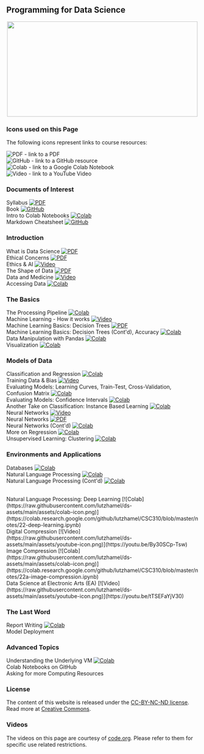 ## Programming for Data Science

<center>
<img src="https://raw.githubusercontent.com/lutzhamel/ds-assets/main/assets/data-science.jpg" width="500" height="250">
</center>

### Icons used on this Page

The following icons represent links to course resources:
<br>

![PDF](https://raw.githubusercontent.com/lutzhamel/ds-assets/main/assets/pdf-badge.png) - link to a PDF
<br>
![GitHub](https://raw.githubusercontent.com/lutzhamel/ds-assets/main/assets/github-icon.png) - link to a GitHub resource
<br>
![Colab](https://raw.githubusercontent.com/lutzhamel/ds-assets/main/assets/colab-icon.png) - link to a Google Colab Notebook
<br>
![Video](https://raw.githubusercontent.com/lutzhamel/ds-assets/main/assets/youtube-icon.png) - link to a YouTube Video
<br>

### Documents of Interest

Syllabus
[![PDF](https://raw.githubusercontent.com/lutzhamel/ds-assets/main/assets/pdf-badge.png)](docs/syllabus.pdf)
<br>
Book
[![GitHub](https://raw.githubusercontent.com/lutzhamel/ds-assets/main/assets/github-icon.png)](https://jakevdp.github.io/PythonDataScienceHandbook)
<br>
Intro to Colab Notebooks
[![Colab](https://raw.githubusercontent.com/lutzhamel/ds-assets/main/assets/colab-icon.png)](https://colab.research.google.com/notebooks/intro.ipynb)
<br>
Markdown Cheatsheet
[![GitHub](https://raw.githubusercontent.com/lutzhamel/ds-assets/main/assets/github-icon.png)](https://github.com/adam-p/markdown-here/wiki/Markdown-Cheatsheet)
<br>


### Introduction

What is Data Science
[![PDF](https://raw.githubusercontent.com/lutzhamel/ds-assets/main/assets/pdf-badge.png)](https://lutzhamel.github.io/CSC310/notes/01-What-is-Data-Science.pdf)
<br>
Ethical Concerns
[![PDF](https://raw.githubusercontent.com/lutzhamel/ds-assets/main/assets/pdf-badge.png)](https://lutzhamel.github.io/CSC310/notes/02-ethics.pdf)
<br>
Ethics & AI
[![Video](https://raw.githubusercontent.com/lutzhamel/ds-assets/main/assets/youtube-icon.png)](https://youtu.be/zNxw5gJtHLc)
<br>
The Shape of Data
[![PDF](https://raw.githubusercontent.com/lutzhamel/ds-assets/main/assets/pdf-badge.png)](https://lutzhamel.github.io/CSC310/notes/03-shape-of-data.pdf)
<br>
Data and Medicine
[![Video](https://raw.githubusercontent.com/lutzhamel/ds-assets/main/assets/youtube-icon.png)](https://youtu.be/bMrDHtGHFR4)
<br>
Accessing Data
[![Colab](https://raw.githubusercontent.com/lutzhamel/ds-assets/main/assets/colab-icon.png)](https://colab.research.google.com/github/lutzhamel/CSC310/blob/master/notes/04-accessing-data.ipynb)
<br>

### The Basics

The Processing Pipeline
[![Colab](https://raw.githubusercontent.com/lutzhamel/ds-assets/main/assets/colab-icon.png)](https://colab.research.google.com/github/lutzhamel/CSC310/blob/master/notes/05-processing-pipeline.ipynb)
<br>
Machine Learning - How it works
[![Video](https://raw.githubusercontent.com/lutzhamel/ds-assets/main/assets/youtube-icon.png)](https://youtu.be/OeU5m6vRyCk)
<br>
Machine Learning Basics: Decision Trees
[![PDF](https://raw.githubusercontent.com/lutzhamel/ds-assets/main/assets/pdf-badge.png)](https://lutzhamel.github.io/CSC310/notes/06-machine-learning-basics-1.pdf)
<br>
Machine Learning Basics: Decision Trees (Cont'd), Accuracy 
[![Colab](https://raw.githubusercontent.com/lutzhamel/ds-assets/main/assets/colab-icon.png)](https://colab.research.google.com/github/lutzhamel/CSC310/blob/master/notes/07-machine-learning-basics-2.ipynb)
<br>
Data Manipulation with Pandas
[![Colab](https://raw.githubusercontent.com/lutzhamel/ds-assets/main/assets/colab-icon.png)](https://colab.research.google.com/github/lutzhamel/CSC310/blob/master/notes/08-data-manipulation-pandas.ipynb)
<br>
Visualization
[![Colab](https://raw.githubusercontent.com/lutzhamel/ds-assets/main/assets/colab-icon.png)](https://colab.research.google.com/github/lutzhamel/CSC310/blob/master/notes/09-visualization.ipynb)
<br>

### Models of Data

Classification and Regression
[![Colab](https://raw.githubusercontent.com/lutzhamel/ds-assets/main/assets/colab-icon.png)](https://colab.research.google.com/github/lutzhamel/CSC310/blob/master/notes/10-models.ipynb)
<br>
Training Data & Bias
[![Video](https://raw.githubusercontent.com/lutzhamel/ds-assets/main/assets/youtube-icon.png)](https://youtu.be/x2mRoFNm22g)
<br>
Evaluating Models: Learning Curves, Train-Test, Cross-Validation, Confusion Matrix
[![Colab](https://raw.githubusercontent.com/lutzhamel/ds-assets/main/assets/colab-icon.png)](https://colab.research.google.com/github/lutzhamel/CSC310/blob/master/notes/11-models-2.ipynb)
<br>
Evaluating Models: Confidence Intervals
[![Colab](https://raw.githubusercontent.com/lutzhamel/ds-assets/main/assets/colab-icon.png)](https://colab.research.google.com/github/lutzhamel/CSC310/blob/master/notes/12-models-3.ipynb)
<br>
Another Take on Classification: Instance Based Learning
[![Colab](https://raw.githubusercontent.com/lutzhamel/ds-assets/main/assets/colab-icon.png)](https://colab.research.google.com/github/lutzhamel/CSC310/blob/master/notes/13-KNN.ipynb)
<br>
Neural Networks
[![Video](https://raw.githubusercontent.com/lutzhamel/ds-assets/main/assets/youtube-icon.png)](https://youtu.be/JrXazCEACVo)
<br>
Neural Networks
[![PDF](https://raw.githubusercontent.com/lutzhamel/ds-assets/main/assets/pdf-badge.png)](https://lutzhamel.github.io/CSC310//notes/14-ANN.pdf)
<br>
Neural Networks (Cont'd)
[![Colab](https://raw.githubusercontent.com/lutzhamel/ds-assets/main/assets/colab-icon.png)](https://colab.research.google.com/github/lutzhamel/CSC310/blob/master/notes/15-ANN-2.ipynb)
<br>
More on Regression
[![Colab](https://raw.githubusercontent.com/lutzhamel/ds-assets/main/assets/colab-icon.png)](https://colab.research.google.com/github/lutzhamel/CSC310/blob/master/notes/16a-regression.ipynb)
<br>
Unsupervised Learning: Clustering
[![Colab](https://raw.githubusercontent.com/lutzhamel/ds-assets/main/assets/colab-icon.png)](https://colab.research.google.com/github/lutzhamel/CSC310/blob/master/notes/17a-unsupervised-learning.ipynb)
<br>

### Environments and Applications
Databases
[![Colab](https://raw.githubusercontent.com/lutzhamel/ds-assets/main/assets/colab-icon.png)](https://colab.research.google.com/github/lutzhamel/CSC310/blob/master/notes/20-databases.ipynb)
<br>
Natural Language Processing
[![Colab](https://raw.githubusercontent.com/lutzhamel/ds-assets/main/assets/colab-icon.png)](https://colab.research.google.com/github/lutzhamel/CSC310/blob/master/notes/18a-NLP.ipynb)
<br>
Natural Language Processing (Cont'd)
[![Colab](https://raw.githubusercontent.com/lutzhamel/ds-assets/main/assets/colab-icon.png)](https://colab.research.google.com/github/lutzhamel/CSC310/blob/master/notes/19a-NLP-2.ipynb)
<!--
-- clustering natural language with kmeans doesn't really work
-- this is more confusing than helpful
<br>
Natural Language Processing 3
[![Colab](https://raw.githubusercontent.com/lutzhamel/ds-assets/main/assets/colab-icon.png)](https://colab.research.google.com/github/lutzhamel/CSC310/blob/master/notes/19a-NLP-3.ipynb)
-->
<br>
Natural Language Processing: Deep Learning
[![Colab](https://raw.githubusercontent.com/lutzhamel/ds-assets/main/assets/colab-icon.png)](https://colab.research.google.com/github/lutzhamel/CSC310/blob/master/notes/22-deep-learning.ipynb)
<br>
Digital Compression
[![Video](https://raw.githubusercontent.com/lutzhamel/ds-assets/main/assets/youtube-icon.png)](https://youtu.be/By30SCp-Tsw)
<br>
Image Compression
[![Colab](https://raw.githubusercontent.com/lutzhamel/ds-assets/main/assets/colab-icon.png)](https://colab.research.google.com/github/lutzhamel/CSC310/blob/master/notes/22a-image-compression.ipynb)
<br>
<!--
-- AWS classroom no longer exists...have to find something new
Cloud Computing
[![Colab](https://raw.githubusercontent.com/lutzhamel/ds-assets/main/assets/colab-icon.png)](https://colab.research.google.com/github/lutzhamel/CSC310/blob/master/notes/23-cloud-computing.ipynb)
<br>
-->
Data Science at Electronic Arts (EA)
[![Video](https://raw.githubusercontent.com/lutzhamel/ds-assets/main/assets/youtube-icon.png)](https://youtu.be/tTSEFaYjV30)
<br>

### The Last Word
Report Writing
[![Colab](https://raw.githubusercontent.com/lutzhamel/ds-assets/main/assets/colab-icon.png)](https://colab.research.google.com/github/lutzhamel/CSC310/blob/master/notes/24-report-writing.ipynb)
<br>
Model Deployment
<br>

### Advanced Topics

Understanding the Underlying VM
[![Colab](https://raw.githubusercontent.com/lutzhamel/ds-assets/main/assets/colab-icon.png)](https://colab.research.google.com/github/lutzhamel/CSC310/blob/master/notes/26-system.ipynb)
<br>
Colab Notebooks on GitHub
<br>
Asking for more Computing Resources
<br>

### License
The content of this website is released under the [CC-BY-NC-ND license](https://creativecommons.org/licenses/by-sa/4.0/). Read more at [Creative Commons](https://creativecommons.org).

### Videos
The videos on this page are courtesy of [code.org](https://code.org/educate/resources/videos).  Please refer to them  for specific use related restrictions.


